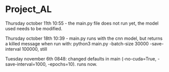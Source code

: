# Project_AL

Thursday october 11th 10:55 - the main.py file does not run yet, the model used needs to be modified.

Thursday october 18th 10:39 - main.py runs with the cnn model, but returns a killed message when run with: python3 main.py -batch-size 30000 -save-interval 100000, still 

Tuesday november 6th 0848: changed defaults in main (-no-cuda=True, -save-interval=1000, -epochs=10). runs now.
